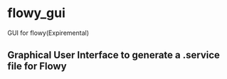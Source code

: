 # flowy_gui
GUI for flowy(Expiremental)

## Graphical User Interface to generate a .service file for Flowy
